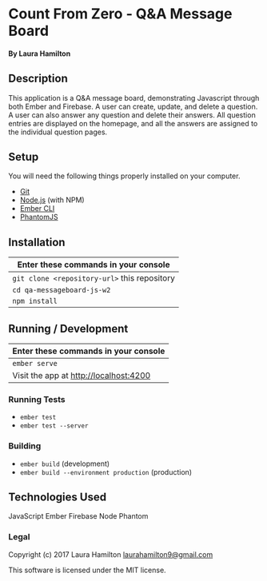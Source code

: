 # Count From Zero - Q&A Message Board

#### By Laura Hamilton

## Description

This application is a Q&A message board, demonstrating Javascript through both Ember and Firebase. A user can create, update, and delete a question. A user can also answer any question and delete their answers. All question entries are displayed on the homepage, and all the answers are assigned to the individual question pages.

## Setup

You will need the following things properly installed on your computer.

* [Git](https://git-scm.com/)
* [Node.js](https://nodejs.org/) (with NPM)
* [Ember CLI](https://ember-cli.com/)
* [PhantomJS](http://phantomjs.org/)

## Installation
|Enter these commands in your console|
|---|
|`git clone <repository-url>` this repository|
|`cd qa-messageboard-js-w2`|
|`npm install`|

## Running / Development
|Enter these commands in your console|
|---|
|`ember serve`|
|Visit the app at [http://localhost:4200](http://localhost:4200)|

### Running Tests

* `ember test`
* `ember test --server`

### Building

* `ember build` (development)
* `ember build --environment production` (production)

## Technologies Used

JavaScript
Ember
Firebase
Node
Phantom

### Legal

Copyright (c) 2017 Laura Hamilton laurahamilton9@gmail.com

This software is licensed under the MIT license.
